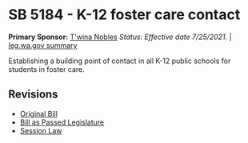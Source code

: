 # SB 5184 - K-12 foster care contact
**Primary Sponsor:** [T'wina Nobles](/person/leg/t'wina.nobles.md)
*Status: Effective date 7/25/2021.* | [leg.wa.gov summary](https://app.leg.wa.gov/billsummary?BillNumber=5184&Year=2021)

Establishing a building point of contact in all K-12 public schools for students in foster care.

## Revisions
* [Original Bill](1/)
* [Bill as Passed Legislature](1/)
* [Session Law](1/)